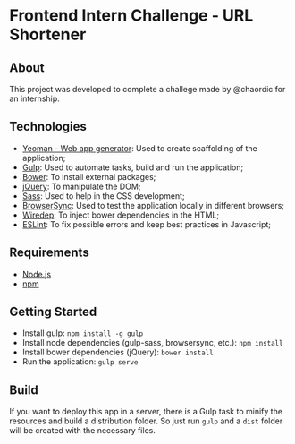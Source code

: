 # Frontend Intern Challenge - URL Shortener

## About

This project was developed to complete a challege made by @chaordic for an internship.

## Technologies

 - [Yeoman - Web app generator](https://github.com/yeoman/generator-webapp): Used to create scaffolding of the application;
 - [Gulp](http://gulpjs.com/): Used to automate tasks, build and run the application;
 - [Bower](https://bower.io/): To install external packages;
 - [jQuery](https://jquery.com/): To manipulate the DOM;
 - [Sass](http://sass-lang.com/libsass): Used to help in the CSS development;
 - [BrowserSync](https://www.browsersync.io/): Used to test the application locally in different browsers;
 - [Wiredep](https://github.com/taptapship/wiredep): To inject bower dependencies in the HTML;
 - [ESLint](http://eslint.org/): To fix possible errors and keep best practices in Javascript;
 
## Requirements

 - [Node.js](https://nodejs.org/en/)
 - [npm](https://www.npmjs.com/)
 
## Getting Started

 - Install gulp: `npm install -g gulp`
 - Install node dependencies (gulp-sass, browsersync, etc.): `npm install`
 - Install bower dependencies (jQuery): `bower install`
 - Run the application: `gulp serve`

## Build

If you want to deploy this app in a server, there is a Gulp task to minify the resources and build a distribution folder. 
So just run `gulp` and a `dist` folder will be created with the necessary files.

